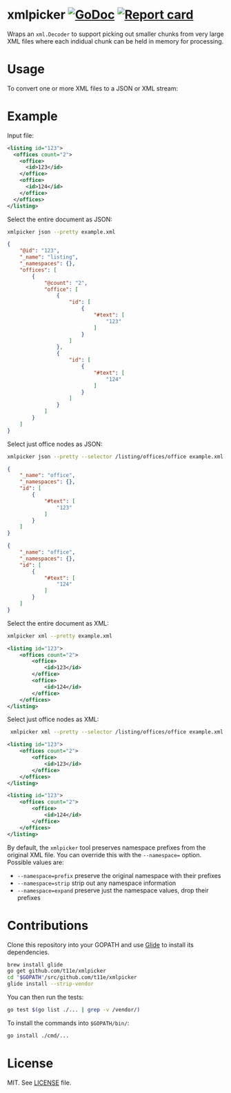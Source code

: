 # xmlpicker [![GoDoc](https://godoc.org/github.com/t11e/xmlpicker?status.svg)](http://godoc.org/github.com/t11e/xmlpicker) [![Report card](https://goreportcard.com/badge/github.com/t11e/xmlpicker)](https://goreportcard.com/report/github.com/t11e/xmlpicker)


Wraps an `xml.Decoder` to support picking out smaller chunks from very large XML files
where each indidual chunk can be held in memory for processing.

# Usage

To convert one or more XML files to a JSON or XML stream:

# Example

Input file:
```xml
<listing id="123">
  <offices count="2">
    <office>
      <id>123</id>
    </office>
    <office>
      <id>124</id>
    </office>
  </offices>
</listing>
```

Select the entire document as JSON:
```sh
xmlpicker json --pretty example.xml
```
```json
{
    "@id": "123",
    "_name": "listing",
    "_namespaces": {},
    "offices": [
        {
            "@count": "2",
            "office": [
                {
                    "id": [
                        {
                            "#text": [
                                "123"
                            ]
                        }
                    ]
                },
                {
                    "id": [
                        {
                            "#text": [
                                "124"
                            ]
                        }
                    ]
                }
            ]
        }
    ]
}
```

Select just office nodes as JSON:
```sh
xmlpicker json --pretty --selector /listing/offices/office example.xml
```
```json
{
    "_name": "office",
    "_namespaces": {},
    "id": [
        {
            "#text": [
                "123"
            ]
        }
    ]
}
```
```json
{
    "_name": "office",
    "_namespaces": {},
    "id": [
        {
            "#text": [
                "124"
            ]
        }
    ]
}
```

Select the entire document as XML:
```sh
xmlpicker xml --pretty example.xml
```
```xml
<listing id="123">
    <offices count="2">
        <office>
            <id>123</id>
        </office>
        <office>
            <id>124</id>
        </office>
    </offices>
</listing>
```


Select just office nodes as XML:
```sh
 xmlpicker xml --pretty --selector /listing/offices/office example.xml
```
```xml
<listing id="123">
    <offices count="2">
        <office>
            <id>123</id>
        </office>
    </offices>
</listing>
```
```xml
<listing id="123">
    <offices count="2">
        <office>
            <id>124</id>
        </office>
    </offices>
</listing>
```

By default, the `xmlpicker` tool preserves namespace prefixes from the original XML file. You can override this with
the `--namespace=` option. Possible values are:
 
 * `--namespace=prefix` preserve the original namespace with their prefixes 
 * `--namespace=strip` strip out any namespace information
 * `--namespace=expand` preserve just the namespace values, drop their prefixes

# Contributions

Clone this repository into your GOPATH and use [Glide](https://github.com/Masterminds/glide) to install its dependencies.

```sh
brew install glide
go get github.com/t11e/xmlpicker
cd "$GOPATH"/src/github.com/t11e/xmlpicker
glide install --strip-vendor
```

You can then run the tests:

```sh
go test $(go list ./... | grep -v /vendor/)
```

To install the commands into `$GOPATH/bin/`:

```sh
go install ./cmd/...
```

# License

MIT. See [LICENSE](LICENSE) file.
